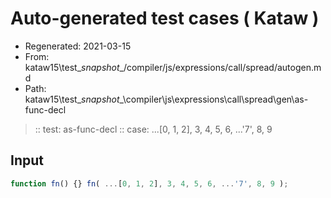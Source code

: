 # Auto-generated test cases ( Kataw )
- Regenerated: 2021-03-15
- From: kataw15\test\__snapshot__/compiler/js/expressions/call/spread/autogen.md
- Path: kataw15\test\__snapshot__\compiler\js\expressions\call\spread\gen\as-func-decl
> :: test: as-func-decl
> :: case: ...[0, 1, 2], 3, 4, 5, 6, ...'7', 8, 9
## Input

`````js
function fn() {} fn( ...[0, 1, 2], 3, 4, 5, 6, ...'7', 8, 9 );
`````
